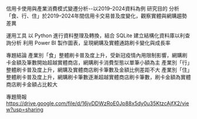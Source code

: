 信用卡使用與產業消費模式變遷分析--以2019–2024資料為例
研究目的
分析「食、行、住」於2019–2024年間信用卡交易普及度變化，觀察實體與網購趨勢差異

運用工具
以 Python 進行資料整理及轉換，結合 SQLite 建立結構化資料庫以利查詢分析
利用 Power BI 製作圖表，呈現網購及實體通路刷卡變化與成長率

專題結論
產業別「食」整體刷卡普及度上升，受新冠疫情內用限制影響，網購刷卡金額及筆數開始超越實體商店，網購刷卡消費型態以單筆小額為主
產業別「行」整體刷卡普及度上升，網購及實體商店刷卡筆數及金額比例差距不大
產業別「住」整體刷卡普及度上升，網購刷卡筆數逐漸超越實體商店刷卡筆數，刷卡金額為實體商店刷卡金額占比較大

專題簡報
https://drive.google.com/file/d/16jvDDWzRoE0Jp88x5dy0u35KtzcAjfX2/view?usp=sharing
